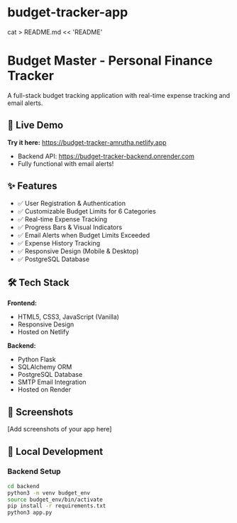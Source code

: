 # budget-tracker-app
cat > README.md << 'README'
# Budget Master - Personal Finance Tracker

A full-stack budget tracking application with real-time expense tracking and email alerts.

## 🚀 Live Demo

**Try it here:** https://budget-tracker-amrutha.netlify.app

- Backend API: https://budget-tracker-backend.onrender.com
- Fully functional with email alerts!

## ✨ Features

- ✅ User Registration & Authentication
- ✅ Customizable Budget Limits for 6 Categories
- ✅ Real-time Expense Tracking
- ✅ Progress Bars & Visual Indicators
- ✅ Email Alerts when Budget Limits Exceeded
- ✅ Expense History Tracking
- ✅ Responsive Design (Mobile & Desktop)
- ✅ PostgreSQL Database

## 🛠️ Tech Stack

**Frontend:**
- HTML5, CSS3, JavaScript (Vanilla)
- Responsive Design
- Hosted on Netlify

**Backend:**
- Python Flask
- SQLAlchemy ORM
- PostgreSQL Database
- SMTP Email Integration
- Hosted on Render

## 📸 Screenshots

[Add screenshots of your app here]

## 🏃 Local Development

### Backend Setup
```bash
cd backend
python3 -m venv budget_env
source budget_env/bin/activate
pip install -r requirements.txt
python3 app.py